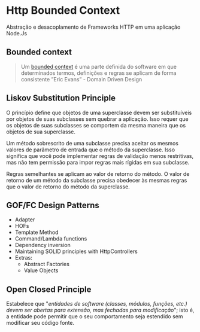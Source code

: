 # Http Bounded Context

Abstração e desacoplamento de Frameworks HTTP em uma aplicação Node.Js

## Bounded context

> Um [bounded context](https://martinfowler.com/bliki/BoundedContext.html) é uma parte definida do software em que determinados termos, definições e regras se aplicam de forma consistente
> ”Eric Evans” - Domain Driven Design

## Liskov Substitution Principle

O princípio define que objetos de uma superclasse devem ser substituíveis por objetos de suas subclasses sem quebrar a aplicação. Isso requer que os objetos de suas subclasses se comportem da mesma maneira que os objetos de sua superclasse.

Um método sobrescrito de uma subclasse precisa aceitar os mesmos valores de parâmetro de entrada que o método da superclasse. Isso significa que você pode implementar regras de validação menos restritivas, mas não tem permissão para impor regras mais rígidas em sua subclasse.

Regras semelhantes se aplicam ao valor de retorno do método. O valor de retorno de um método da subclasse precisa obedecer às mesmas regras que o valor de retorno do método da superclasse.

## GOF/FC Design Patterns

- Adapter
- HOFs
- Template Method
- Command/Lambda functions
- Dependency inversion
- Maintaining SOLID principles with HttpControllers
- Extras:
  - Abstract Factories
  - Value Objects

## Open Closed Principle

Estabelece que "_entidades de software (classes, módulos, funções, etc.) devem ser abertas para extensão, mas fechadas para modificação_"; isto é, a entidade pode permitir que o seu comportamento seja estendido sem modificar seu código fonte.
